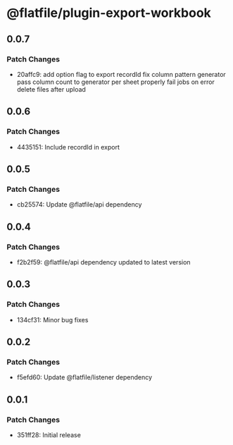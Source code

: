 # @flatfile/plugin-export-workbook

## 0.0.7

### Patch Changes

- 20affc9: add option flag to export recordId
  fix column pattern generator
  pass column count to generator per sheet
  properly fail jobs on error
  delete files after upload

## 0.0.6

### Patch Changes

- 4435151: Include recordId in export

## 0.0.5

### Patch Changes

- cb25574: Update @flatfile/api dependency

## 0.0.4

### Patch Changes

- f2b2f59: @flatfile/api dependency updated to latest version

## 0.0.3

### Patch Changes

- 134cf31: Minor bug fixes

## 0.0.2

### Patch Changes

- f5efd60: Update @flatfile/listener dependency

## 0.0.1

### Patch Changes

- 351ff28: Initial release
